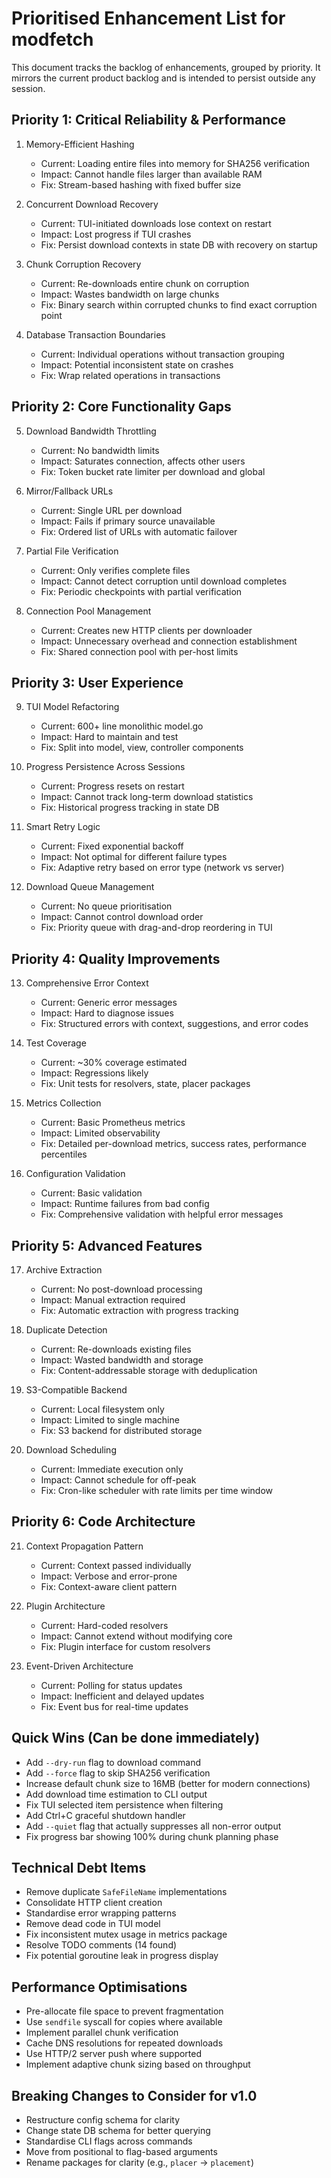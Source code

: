 # Prioritised Enhancement List for modfetch

This document tracks the backlog of enhancements, grouped by priority. It mirrors the current product backlog and is intended to persist outside any session.

## Priority 1: Critical Reliability & Performance

1. Memory-Efficient Hashing
   - Current: Loading entire files into memory for SHA256 verification
   - Impact: Cannot handle files larger than available RAM
   - Fix: Stream-based hashing with fixed buffer size

2. Concurrent Download Recovery
   - Current: TUI-initiated downloads lose context on restart
   - Impact: Lost progress if TUI crashes
   - Fix: Persist download contexts in state DB with recovery on startup

3. Chunk Corruption Recovery
   - Current: Re-downloads entire chunk on corruption
   - Impact: Wastes bandwidth on large chunks
   - Fix: Binary search within corrupted chunks to find exact corruption point

4. Database Transaction Boundaries
   - Current: Individual operations without transaction grouping
   - Impact: Potential inconsistent state on crashes
   - Fix: Wrap related operations in transactions

## Priority 2: Core Functionality Gaps

5. Download Bandwidth Throttling
   - Current: No bandwidth limits
   - Impact: Saturates connection, affects other users
   - Fix: Token bucket rate limiter per download and global

6. Mirror/Fallback URLs
   - Current: Single URL per download
   - Impact: Fails if primary source unavailable
   - Fix: Ordered list of URLs with automatic failover

7. Partial File Verification
   - Current: Only verifies complete files
   - Impact: Cannot detect corruption until download completes
   - Fix: Periodic checkpoints with partial verification

8. Connection Pool Management
   - Current: Creates new HTTP clients per downloader
   - Impact: Unnecessary overhead and connection establishment
   - Fix: Shared connection pool with per-host limits

## Priority 3: User Experience

9. TUI Model Refactoring
   - Current: 600+ line monolithic model.go
   - Impact: Hard to maintain and test
   - Fix: Split into model, view, controller components

10. Progress Persistence Across Sessions
    - Current: Progress resets on restart
    - Impact: Cannot track long-term download statistics
    - Fix: Historical progress tracking in state DB

11. Smart Retry Logic
    - Current: Fixed exponential backoff
    - Impact: Not optimal for different failure types
    - Fix: Adaptive retry based on error type (network vs server)

12. Download Queue Management
    - Current: No queue prioritisation
    - Impact: Cannot control download order
    - Fix: Priority queue with drag-and-drop reordering in TUI

## Priority 4: Quality Improvements

13. Comprehensive Error Context
    - Current: Generic error messages
    - Impact: Hard to diagnose issues
    - Fix: Structured errors with context, suggestions, and error codes

14. Test Coverage
    - Current: ~30% coverage estimated
    - Impact: Regressions likely
    - Fix: Unit tests for resolvers, state, placer packages

15. Metrics Collection
    - Current: Basic Prometheus metrics
    - Impact: Limited observability
    - Fix: Detailed per-download metrics, success rates, performance percentiles

16. Configuration Validation
    - Current: Basic validation
    - Impact: Runtime failures from bad config
    - Fix: Comprehensive validation with helpful error messages

## Priority 5: Advanced Features

17. Archive Extraction
    - Current: No post-download processing
    - Impact: Manual extraction required
    - Fix: Automatic extraction with progress tracking

18. Duplicate Detection
    - Current: Re-downloads existing files
    - Impact: Wasted bandwidth and storage
    - Fix: Content-addressable storage with deduplication

19. S3-Compatible Backend
    - Current: Local filesystem only
    - Impact: Limited to single machine
    - Fix: S3 backend for distributed storage

20. Download Scheduling
    - Current: Immediate execution only
    - Impact: Cannot schedule for off-peak
    - Fix: Cron-like scheduler with rate limits per time window

## Priority 6: Code Architecture

21. Context Propagation Pattern
    - Current: Context passed individually
    - Impact: Verbose and error-prone
    - Fix: Context-aware client pattern

22. Plugin Architecture
    - Current: Hard-coded resolvers
    - Impact: Cannot extend without modifying core
    - Fix: Plugin interface for custom resolvers

23. Event-Driven Architecture
    - Current: Polling for status updates
    - Impact: Inefficient and delayed updates
    - Fix: Event bus for real-time updates

## Quick Wins (Can be done immediately)

- Add `--dry-run` flag to download command
- Add `--force` flag to skip SHA256 verification
- Increase default chunk size to 16MB (better for modern connections)
- Add download time estimation to CLI output
- Fix TUI selected item persistence when filtering
- Add Ctrl+C graceful shutdown handler
- Add `--quiet` flag that actually suppresses all non-error output
- Fix progress bar showing 100% during chunk planning phase

## Technical Debt Items

- Remove duplicate `SafeFileName` implementations
- Consolidate HTTP client creation
- Standardise error wrapping patterns
- Remove dead code in TUI model
- Fix inconsistent mutex usage in metrics package
- Resolve TODO comments (14 found)
- Fix potential goroutine leak in progress display

## Performance Optimisations

- Pre-allocate file space to prevent fragmentation
- Use `sendfile` syscall for copies where available
- Implement parallel chunk verification
- Cache DNS resolutions for repeated downloads
- Use HTTP/2 server push where supported
- Implement adaptive chunk sizing based on throughput

## Breaking Changes to Consider for v1.0

- Restructure config schema for clarity
- Change state DB schema for better querying
- Standardise CLI flags across commands
- Move from positional to flag-based arguments
- Rename packages for clarity (e.g., `placer` -> `placement`)

